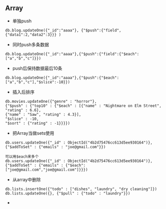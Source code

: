 ##  Array

* 单独push

```
db.blog.updateOne({"_id":"aaaa"}, {"$push":{"field",{"data1":2,"data2":3}}} )
```

* 同时push多条数据

```
db.blog.updateOne({"_id":"aaaa"},{"$push":{"field":{"$each":["a","b","c"]}})
```

* push后保持数据最后10条

```
db.blog.updateOne({"_id":"aaaa"},{"$push":{"$each":["a","b","c"],"$slice":-10}})
```

* 插入后排序

```
db.movies.updateOne({"genre" : "horror"},
{"$push" : {"top10" : {"$each" : [{"name" : "Nightmare on Elm Street", "rating" : 6.6},
{"name" : "Saw", "rating" : 4.3}],
"$slice" : -10,
"$sort" : {"rating" : -1}}}})
```

* 把Array当做sets使用

```
db.users.updateOne({"_id" : ObjectId("4b2d75476cc613d5ee930164")},
{"$addToSet" : {"emails" : "joe@gmail.com"}})

可以用$each来多个
db.users.updateOne({"_id" : ObjectId("4b2d75476cc613d5ee930164")},
{"$addToSet" : {"emails" : {"$each":["joe@gmail.com","joe@gmail.com"]}}})
```



* 从array中删除

```
db.lists.insertOne({"todo" : ["dishes", "laundry", "dry cleaning"]})
db.lists.updateOne({}, {"$pull" : {"todo" : "laundry"}})
```



* 

  ```
  
  ```

  

  

  

